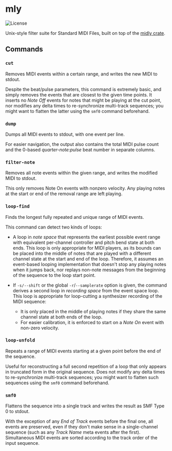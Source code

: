 # mly

![License](https://img.shields.io/github/license/nmlgc/mly?cacheSeconds=31536000)

Unix-style filter suite for Standard MIDI Files, built on top of the [midly crate](https://crates.io/crates/midly).

## Commands

### `cut`

Removes MIDI events within a certain range, and writes the new MIDI to stdout.

Despite the beat/pulse parameters, this command is extremely basic, and simply removes the events that are closest to the given time points. It inserts no *Note Off* events for notes that might be playing at the cut point, nor modifies any delta times to re-synchronize multi-track sequences; you might want to flatten the latter using the `smf0` command beforehand.

### `dump`

Dumps all MIDI events to stdout, with one event per line.

For easier navigation, the output also contains the total MIDI pulse count and the 0-based *quarter-note:pulse* beat number in separate columns.

### `filter-note`

Removes all note events within the given range, and writes the modified MIDI to stdout.

This only removes Note On events with nonzero velocity. Any playing notes at the start or end of the removal range are left playing.

### `loop-find`

Finds the longest fully repeated and unique range of MIDI events.

This command can detect two kinds of loops:

* A loop in *note space* that represents the earliest possible event range with equivalent per-channel controller and pitch bend state at both ends. This loop is only appropriate for MIDI players, as its bounds can be placed into the middle of notes that are played with a different channel state at the start and end of the loop. Therefore, it assumes an event-based looping implementation that doesn't stop any playing notes when it jumps back, nor replays non-note messages from the beginning of the sequence to the loop start point.

* If `-s/--shift` or the global `-r`/`--samplerate` option is given, the command derives a second loop in *recording space* from the event space loop. This loop is appropriate for loop-cutting a synthesizer recording of the MIDI sequence:
  * It is only placed in the middle of playing notes if they share the same channel state at both ends of the loop.
  * For easier calibration, it is enforced to start on a *Note On* event with non-zero velocity.

### `loop-unfold`

Repeats a range of MIDI events starting at a given point before the end of the sequence.

Useful for reconstructing a full second repetition of a loop that only appears in truncated form in the original sequence. Does not modify any delta times to re-synchronize multi-track sequences; you might want to flatten such sequences using the `smf0` command beforehand.

### `smf0`

Flattens the sequence into a single track and writes the result as SMF Type 0 to stdout.

With the exception of any *End of Track* events before the final one, all events are preserved, even if they don't make sense in a single-channel sequence (such as any *Track Name* meta events after the first). Simultaneous MIDI events are sorted according to the track order of the input sequence.

